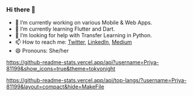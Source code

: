 ### Hi there 👋

- 🔭 I’m currently working on various Mobile & Web Apps.
- 🌱 I’m currently learning Flutter and Dart.
- 🤔 I’m looking for help with Transfer Learning in Python.
- 📫 How to reach me: [Twitter](https://twitter.com/CoderCooks), [LinkedIn](https://www.linkedin.com/in/priya-mishra-577447177/), [Medium](https://medium.com/@priya81199)
- 😄 Pronouns: She/her

<!--
**Priya-81199/Priya-81199** is a ✨ _special_ ✨ repository because its `README.md` (this file) appears on your GitHub profile.

Here are some ideas to get you started:
- 💬 Ask me about ...
- 👯 I’m looking to collaborate on ...
- ⚡ Fun fact: ...
-->
https://github-readme-stats.vercel.app/api?username=Priya-81199&show_icons=true&theme=tokyonight

https://github-readme-stats.vercel.app/api/top-langs/?username=Priya-81199&layout=compact&hide=MakeFile
